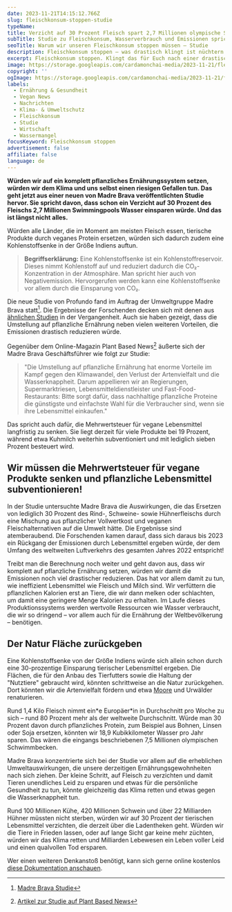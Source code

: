 ```yaml
---
date: 2023-11-21T14:15:12.766Z
slug: fleischkonsum-stoppen-studie
typeName:
title: Verzicht auf 30 Prozent Fleisch spart 2,7 Millionen olympische Schwimmbecken Wasser
subTitle: Studie zu Fleischkonsum, Wasserverbrauch und Emissionen spricht von drastischen Verbesserungen durch vegane Ernährung
seoTitle: Warum wir unseren Fleischkonsum stoppen müssen – Studie
description: Fleischkonsum stoppen – was drastisch klingt ist nüchtern betrachtet eine kluge Klimaschutzmaßnahme. Erfahrt jetzt alles über die neue Studie zum Thema.
excerpt: Fleischkonsum stoppen. Klingt das für Euch nach einer drastischen Maßnahme? So extrem ist die Idee tatsächlich nicht, wenn man darüber nachdenkt, dass wir damit basically nicht nur eine Menge Leid vermeiden, sondern obendrein auch noch das Klima retten würden.
image: https://storage.googleapis.com/cardamonchai-media/2023-11-21/fleischkonsum-stoppen-jpg-imagine-585868_757888_1024_768/640.webp
copyright: ''
ogImage: https://storage.googleapis.com/cardamonchai-media/2023-11-21/fleischkonsum-stoppen-og-jpg-imagine-585868_747487_1200_628/640.webp
labels:
  - Ernährung & Gesundheit
  - Vegan News
  - Nachrichten
  - Klima- & Umweltschutz
  - Fleischkonsum
  - Studie
  - Wirtschaft
  - Wassermangel
focusKeyword: Fleischkonsum stoppen
advertisement: false
affiliate: false
language: de
---
```


**Würden wir auf ein komplett pflanzliches Ernährungssystem setzen, würden wir dem Klima und uns selbst einen riesigen Gefallen tun. Das geht jetzt aus einer neuen von Madre Brava veröffentlichten Studie hervor. Sie spricht davon, dass schon ein Verzicht auf 30 Prozent des Fleischs 2,7 Millionen Swimmingpools Wasser einsparen würde. Und das ist längst nicht alles.**

Würden alle Länder, die im Moment am meisten Fleisch essen, tierische Produkte durch veganes Protein ersetzen, würden sich dadurch zudem eine Kohlenstoffsenke in der Größe Indiens auftun.

> **Begriffserklärung:** Eine Kohlenstoffsenke ist ein Kohlenstoffreservoir. Dieses nimmt Kohlenstoff auf und reduziert dadurch die CO₂-Konzentration in der Atmosphäre. Man spricht hier auch von Negativemission. Hervorgerufen werden kann eine Kohlenstoffsenke vor allem durch die Einsparung von CO₂.

Die neue Studie von Profundo fand im Auftrag der Umweltgruppe Madre Brava statt[^1]. Die Ergebnisse der Forschenden decken sich mit denen aus [ähnlichen Studien](/2022/01/umweltverschmutzung-durch-fleisch/) in der Vergangenheit. Auch sie haben gezeigt, dass die Umstellung auf pflanzliche Ernährung neben vielen weiteren Vorteilen, die Emissionen drastisch reduzieren würde.

Gegenüber dem Online-Magazin Plant Based News[^2] äußerte sich der Madre Brava Geschäftsführer wie folgt zur Studie:

> "Die Umstellung auf pflanzliche Ernährung hat enorme Vorteile im Kampf gegen den Klimawandel, den Verlust der Artenvielfalt und die Wasserknappheit. Darum appellieren wir an Regierungen, Supermarktriesen, Lebensmitteldienstleister und Fast-Food-Restaurants: Bitte sorgt dafür, dass nachhaltige pflanzliche Proteine die günstigste und einfachste Wahl für die Verbraucher sind, wenn sie ihre Lebensmittel einkaufen."

Das spricht auch dafür, die Mehrwertsteuer für vegane Lebensmittel langfristig zu senken. Sie liegt derzeit für viele Produkte bei 19 Prozent, während etwa Kuhmilch weiterhin subventioniert und mit lediglich sieben Prozent besteuert wird.

## Wir müssen die Mehrwertsteuer für vegane Produkte senken und pflanzliche Lebensmittel subventionieren!

In der Studie untersuchte Madre Brava die Auswirkungen, die das Ersetzen von lediglich 30 Prozent des Rind-, Schweine- sowie Hühnerfleischs durch eine Mischung aus pflanzlicher Vollwertkost und veganen Fleischalternativen auf die Umwelt hätte. Die Ergebnisse sind atemberaubend. Die Forschenden kamen darauf, dass sich daraus bis 2023 ein Rückgang der Emissionen durch Lebensmittel ergeben würde, der dem Umfang des weltweiten Luftverkehrs des gesamten Jahres 2022 entspricht!

Treibt man die Berechnung noch weiter und geht davon aus, dass wir komplett auf pflanzliche Ernährung setzen, würden wir damit die Emissionen noch viel drastischer reduzieren. Das hat vor allem damit zu tun, wie ineffizient Lebensmittel wie Fleisch und Milch sind. Wir verfüttern die pflanzlichen Kalorien erst an Tiere, die wir dann melken oder schlachten, um damit eine geringere Menge Kalorien zu erhalten. Im Laufe dieses Produktionssystems werden wertvolle Ressourcen wie Wasser verbraucht, die wir so dringend – vor allem auch für die Ernährung der Weltbevölkerung – benötigen.

## Der Natur Fläche zurückgeben

Eine Kohlenstoffsenke von der Größe Indiens würde sich allein schon durch eine 30-prozentige Einsparung tierischer Lebensmittel ergeben. Die Flächen, die für den Anbau des Tierfutters sowie die Haltung der "Nutztiere" gebraucht wird, könnten schrittweise an die Natur zurückgehen. Dort könnten wir die Artenvielfalt fördern und etwa [Moore](/2019/01/koenigsmoor-moorfutures/) und Urwälder renaturieren.

Rund 1,4 Kilo Fleisch nimmt ein\*e Europäer\*in in Durchschnitt pro Woche zu sich – rund 80 Prozent mehr als der weltweite Durchschnitt. Würde man 30 Prozent davon durch pflanzliches Protein, zum Beispiel aus Bohnen, Linsen oder Soja ersetzen, könnten wir 18,9 Kubikkilometer Wasser pro Jahr sparen. Das wären die eingangs beschriebenen 7,5 Millionen olympischen Schwimmbecken.

Madre Brava konzentrierte sich bei der Studie vor allem auf die erheblichen Umweltauswirkungen, die unsere derzeitigen Ernährungsgewohnheiten nach sich ziehen. Der kleine Schritt, auf Fleisch zu verzichten und damit Tieren unendliches Leid zu ersparen und etwas für die persönliche Gesundheit zu tun, könnte gleichzeitig das Klima retten und etwas gegen die Wasserknappheit tun.

Rund 100 Millionen Kühe, 420 Millionen Schwein und über 22 Milliarden Hühner müssten nicht sterben, würden wir auf 30 Prozent der tierischen Lebensmittel verzichten, die derzeit über die Ladentheken geht. Würden wir die Tiere in Frieden lassen, oder auf lange Sicht gar keine mehr züchten, würden wir das Klima retten und Milliarden Lebewesen ein Leben voller Leid und einen qualvollen Tod ersparen.

Wer einen weiteren Denkanstoß benötigt, kann sich gerne online kostenlos [diese Dokumentation anschauen](/2020/07/earthlings/).

[^1]: [Madre Brava Studie](https://madrebrava.org/insight/replacing-30-percent-of-meat-with-plants-proteins-could-offset-almost-all-global-aviation)
[^2]: [Artikel zur Studie auf Plant Based News](https://plantbasednews.org/news/environment/swapping-meat-vegan-proteins-save-water/)
